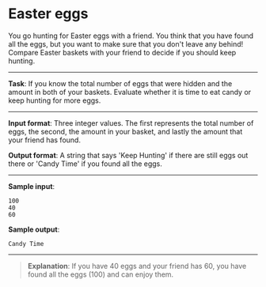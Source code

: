 # Easter eggs

You go hunting for Easter eggs with a friend. You think that you have found all the eggs, but you want to make sure that you don't leave any behind! Compare Easter baskets with your friend to decide if you should keep hunting. 
 
---

**Task**: If you know the total number of eggs that were hidden and the amount in both of your baskets. Evaluate whether it is time to eat candy or keep hunting for more eggs. 

---
 
**Input format**: Three integer values. The first represents the total number of eggs, the second, the amount in your basket, and lastly the amount that your friend has found. 
 
**Output format**: A string that says 'Keep Hunting' if there are still eggs out there or 'Candy Time' if you found all the eggs. 

---
 
**Sample input**: 
```
100 
40 
60 
```
 
**Sample output**:
```
Candy Time
```

---

>**Explanation**: If you have 40 eggs and your friend has 60, you have found all the eggs (100) and can enjoy them.